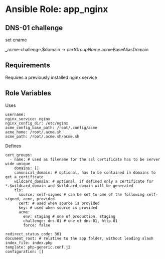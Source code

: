 Ansible Role: app_nginx
=========

DNS-01 challenge
----------------

set cname

_acme-challenge.$domain -> $certGroupName.$acmeBaseAliasDomain

Requirements
------------

Requires a previously installed nginx service

Role Variables
--------------

Uses

```
username:
nginx_service: nginx
nginx_config_dir: /etc/nginx
acme_config_base_path: /root/.config/acme
acme_home: /root/.acme.sh
acme_path: /root/.acme.sh/acme.sh
```

Defines

```
cert_groups:
  - name: # used as filename for the ssl certificate has to be server wide unique
    domains: []
    canonical_domain: # optional, has to be contained in domains to get a certificate
    wildcard_domain: # optional, if defined only a certificate for *.$wildcard_domain and $wildcard_domain will be generated
    tls:
      source: self-signed # can be set to one of the following self-signed, acme, provided
      cert: # used when source is provided
      key: # used when source is provided
      acme:
        env: staging # one of production, staging
        challenge: dns-01 # one of dns-01, http-01
        force: false

redirect_status_code: 301
document_root: # relative to the app folder, without leading slash
index_file: index.php
template: php-generic.conf.j2
configuration: []
```

